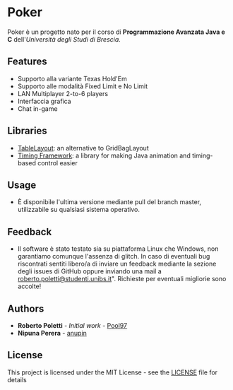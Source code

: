 # Poker

Poker è un progetto nato per il corso di **Programmazione Avanzata Java e C** dell'*Università degli Studi di Brescia*.

## Features
* Supporto alla variante Texas Hold'Em
* Supporto alle modalità Fixed Limit e No Limit
* LAN Multiplayer 2-to-6 players 
* Interfaccia grafica 
* Chat in-game

## Libraries
* [TableLayout](https://www.oracle.com/technetwork/java/tablelayout-141489.html): an alternative to GridBagLayout
* [Timing Framework](https://github.com/akuhtz/timingframework): a library for making Java animation and timing-based control easier

## Usage
* È disponibile l'ultima versione mediante pull del branch master, utilizzabile su qualsiasi sistema operativo. 

## Feedback
* Il software è stato testato sia su piattaforma Linux che Windows, non garantiamo comunque l'assenza di glitch. In caso di eventuali bug riscontrati sentiti libero/a di inviare un feedback mediante la sezione degli issues di GitHub oppure inviando una mail a [roberto.poletti@studenti.unibs.it](mailto:roberto.poletti@studenti.unibs.it)". Richieste per eventuali migliorie sono accolte!

## Authors

* **Roberto Poletti** - *Initial work* - [Pool97](https://github.com/Pool97)
* **Nipuna Perera** - [anupin](https://github.com/anupin)

## License

This project is licensed under the MIT License - see the [LICENSE](LICENSE) file for details
